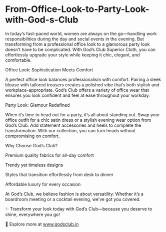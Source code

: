# From-Office-Look-to-Party-Look-with-God-s-Club

In today’s fast-paced world, women are always on the go—handling work responsibilities during the day and social events in the evening. But transforming from a professional office look to a glamorous party look doesn’t have to be complicated. With God’s Club Superior Cloth, you can effortlessly upgrade your style while keeping it chic, elegant, and comfortable.

Office Look: Sophistication Meets Comfort

A perfect office look balances professionalism with comfort. Pairing a sleek blouse with tailored trousers creates a polished vibe that’s both stylish and workplace-appropriate. God’s Club offers a variety of office wear that ensures you look confident and feel at ease throughout your workday.

Party Look: Glamour Redefined

When it’s time to head out for a party, it’s all about standing out. Swap your office outfit for a chic satin dress or a stylish evening wear option from God’s Club. Add statement accessories and heels to complete the transformation. With our collection, you can turn heads without compromising on comfort.

Why Choose God’s Club?

Premium quality fabrics for all-day comfort

Trendy yet timeless designs

Styles that transition effortlessly from desk to dinner

Affordable luxury for every occasion

At God’s Club, we believe fashion is about versatility. Whether it’s a boardroom meeting or a cocktail evening, we’ve got you covered.

✨ Transform your look today with God’s Club—because you deserve to shine, everywhere you go!

🔗 Explore more at www.godsclub.in
